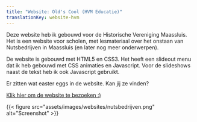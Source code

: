 ```yaml
---
title: "Website: Old's Cool (HVM Educatie)"
translationKey: website-hvm
---
```


Deze website heb ik gebouwd voor de Historische Vereniging Maassluis. Het is een website voor scholen, met lesmateriaal over het onstaan van Nutsbedrijven in Maassluis (en later nog meer onderwerpen).

De website is gebouwd met HTML5 en CSS3. Het heeft een slideout menu dat ik heb gebouwd met CSS animaties en Javascript. Voor de slideshows naast de tekst heb ik ook Javascript gebruikt.

Er zitten wat easter eggs in de website. Kan jij ze vinden?

[Klik hier om de website te bezoeken :)](https://hvm-oldscool.nl)

{{< figure src="assets/images/websites/nutsbedrijven.png" alt="Screenshot" >}}
